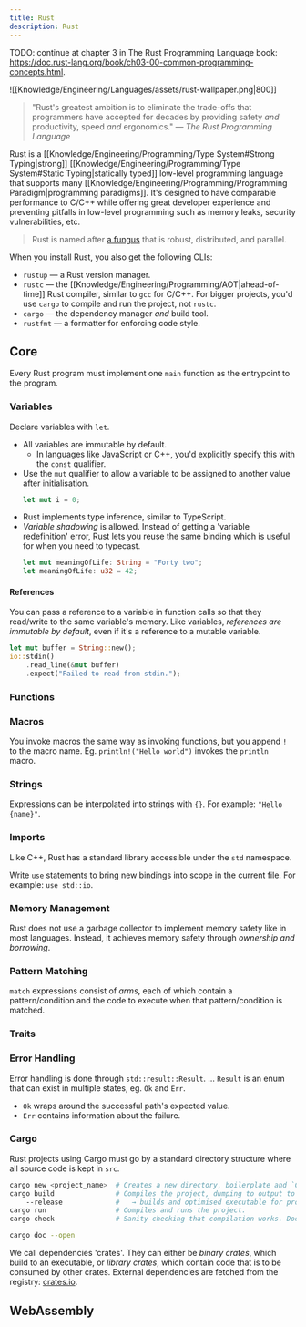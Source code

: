 ```yaml
---
title: Rust
description: Rust
---
```


TODO: continue at chapter 3 in The Rust Programming Language book: https://doc.rust-lang.org/book/ch03-00-common-programming-concepts.html.

![[Knowledge/Engineering/Languages/assets/rust-wallpaper.png|800]]
> "Rust's greatest ambition is to eliminate the trade-offs that programmers have accepted for decades by providing safety *and* productivity, speed *and* ergonomics." — *The Rust Programming Language*

Rust is a [[Knowledge/Engineering/Programming/Type System#Strong Typing|strong]] [[Knowledge/Engineering/Programming/Type System#Static Typing|statically typed]] low-level programming language that supports many [[Knowledge/Engineering/Programming/Programming Paradigm|programming paradigms]]. It's designed to have comparable performance to C/C++ while offering great developer experience and preventing pitfalls in low-level programming such as memory leaks, security vulnerabilities, etc.

> Rust is named after [a fungus](https://en.wikipedia.org/wiki/Rust_(fungus)) that is robust, distributed, and parallel.

When you install Rust, you also get the following CLIs:
- `rustup` — a Rust version manager.
- `rustc` — the [[Knowledge/Engineering/Programming/AOT|ahead-of-time]] Rust compiler, similar to `gcc` for C/C++. For bigger projects, you'd use `cargo` to compile and run the project, not `rustc`.
- `cargo` — the dependency manager *and* build tool.
- `rustfmt` — a formatter for enforcing code style.

## Core
Every Rust program must implement one `main` function as the entrypoint to the program.

### Variables
Declare variables with `let`.
- All variables are immutable by default.
    - In languages like JavaScript or C++, you'd explicitly specify this with the `const` qualifier.
- Use the `mut` qualifier to allow a variable to be assigned to another value after initialisation.
    ```rust
    let mut i = 0;
    ```
- Rust implements type inference, similar to TypeScript.
- *Variable shadowing* is allowed. Instead of getting a 'variable redefinition' error, Rust lets you reuse the same binding which is useful for when you need to typecast.
    ```rust
    let mut meaningOfLife: String = "Forty two";
    let meaningOfLife: u32 = 42;
    ```

#### References
You can pass a reference to a variable in function calls so that they read/write to the same variable's memory. Like variables, *references are immutable by default*, even if it's a reference to a mutable variable.

```rust
let mut buffer = String::new();
io::stdin()
    .read_line(&mut buffer)
    .expect("Failed to read from stdin.");
```

### Functions
### Macros
You invoke macros the same way as invoking functions, but you append `!` to the macro name.
Eg. `println!("Hello world")` invokes the `println` macro.

### Strings

Expressions can be interpolated into strings with `{}`. For example: `"Hello {name}"`.

### Imports

Like C++, Rust has a standard library accessible under the `std` namespace. 

Write `use` statements to bring new bindings into scope in the current file. For example: `use std::io`.

### Memory Management
Rust does not use a garbage collector to implement memory safety like in most languages. Instead, it achieves memory safety through *ownership and borrowing*.

### Pattern Matching
`match` expressions consist of *arms*, each of which contain a pattern/condition and the code to execute when that pattern/condition is matched. 

### Traits

### Error Handling
Error handling is done through `std::result::Result`. 
... `Result` is an enum that can exist in multiple states, eg. `Ok` and `Err`.
- `Ok` wraps around the successful path's expected value.
- `Err` contains information about the failure.

### Cargo
Rust projects using Cargo must go by a standard directory structure where all source code is kept in `src`. 
```bash
cargo new <project_name>  # Creates a new directory, boilerplate and `Cargo.toml` file.
cargo build               # Compiles the project, dumping to output to a `target` directory.
    --release             #   → builds and optimised executable for production.
cargo run                 # Compiles and runs the project.
cargo check               # Sanity-checking that compilation works. Doesn't produce executables.

cargo doc --open          
``` 

We call dependencies 'crates'. They can either be *binary crates*, which build to an executable, or *library crates*, which contain code that is to be consumed by other crates. External dependencies are fetched from the registry: [crates.io](https://crates.io/).

## WebAssembly

